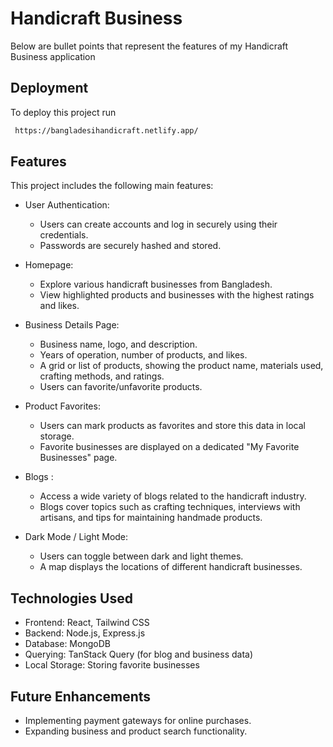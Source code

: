# Handicraft Business

Below are bullet points that represent the features of my Handicraft Business application

## Deployment

To deploy this project run

```bash
 https://bangladesihandicraft.netlify.app/
```

## Features

This project includes the following main features:

- User Authentication:

  - Users can create accounts and log in securely using their credentials.
  - Passwords are securely hashed and stored.

- Homepage:

  - Explore various handicraft businesses from Bangladesh.
  - View highlighted products and businesses with the highest ratings and likes.

- Business Details Page:

  - Business name, logo, and description.
  - Years of operation, number of products, and likes.
  - A grid or list of products, showing the product name, materials used, crafting methods, and ratings.
  - Users can favorite/unfavorite products.

- Product Favorites:

  - Users can mark products as favorites and store this data in local storage.
  - Favorite businesses are displayed on a dedicated "My Favorite Businesses" page.

- Blogs :

  - Access a wide variety of blogs related to the handicraft industry.
  - Blogs cover topics such as crafting techniques, interviews with artisans, and tips for maintaining handmade products.

- Dark Mode / Light Mode:
  - Users can toggle between dark and light themes.
  - A map displays the locations of different handicraft businesses.

## Technologies Used

- Frontend: React, Tailwind CSS
- Backend: Node.js, Express.js
- Database: MongoDB
- Querying: TanStack Query (for blog and business data)
- Local Storage: Storing favorite businesses

## Future Enhancements

- Implementing payment gateways for online purchases.
- Expanding business and product search functionality.
